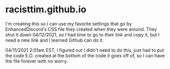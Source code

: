 # racisttim.github.io
I'm creating this so I can use my favorite settings that go by EnhancedDiscord's CSS file they created when they were around. They shut it down 04/12/2021, so I had time to go to their link and copy it, but I need a new link and I learned Github can do it.



04/11/2021 2:01am EST, I figured out I didn't need to do this, just had to put the code E.D. created at the bottom of the code it goes off of, so I can have the file forever with no worry.

